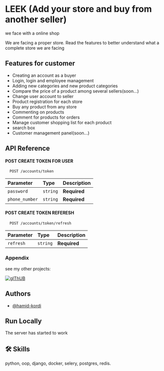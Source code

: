 
# LEEK (Add your store and buy from another seller)

we face with a online shop

We are facing a proper store.
Read the features to better understand what a complete store we are facing

## Features for customer
* Creating an account as a buyer
* Login, login and employee management
* Adding new categories and new product categories
* Compare the price of a product among several      sellers(soon...)
* Change user account to seller
* Product registration for each store
* Buy any product from any store
* Commenting on products
* Comment for products for orders
* Manage customer shopping list for each product
* search box
* Customer management panel(soon...)







## API Reference

#### POST CREATE TOKEN FOR USER

```http
  POST /accounts/token
```

| Parameter | Type     | Description                |
| :-------- | :------- | :------------------------- |
| `password` | `string` | **Required** |
| `phone_number` | `string` |  **Required**|

#### POST CREATE TOKEN REFERESH

```http
  POST /accounts/token/refresh
```

| Parameter | Type     | Description                       |
| :-------- | :------- | :-------------------------------- |
| `refresh`      | `string` | **Required**|



### Appendix
see my other projects: 

[![gIThUB](https://img.shields.io/badge/github-000?style=for-the-badge&logo=github&logoColor=wight)](https://github.com/hamid-kordi?tab=repositories)




## Authors


- [@hamid-kordi](https://github.com/hamid-kordi)


## Run Locally




The server has started to work



## 🛠 Skills
python, oop, django, docker, selery, postgres, redis.

